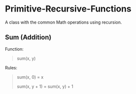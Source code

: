 # Primitive-Recursive-Functions
A class with the common Math operations using recursion. 


Sum (Addition)
----
Function:
>sum(x, y)
    
Rules:
>sum(x, 0) = x
>
>sum(x, y + 1) = sum(x, y) + 1